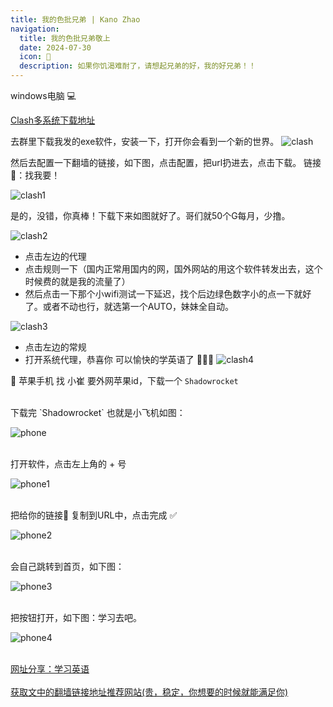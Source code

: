 ```yaml
---
title: 我的色批兄弟 | Kano Zhao
navigation:
  title: 我的色批兄弟敬上
  date: 2024-07-30
  icon: 🌲
  description: 如果你饥渴难耐了，请想起兄弟的好，我的好兄弟！！
---
```


windows电脑 💻

<a class="custom-link text-[22px]" href="https://repo.trojan-cdn.com/clash_for_windows_pkg/v%200.20.10/" target="_blank">
  Clash多系统下载地址
</a>

去群里下载我发的exe软件，安装一下，打开你会看到一个新的世界。
![clash](/images/clash/clash.png)

然后去配置一下翻墙的链接，如下图，点击配置，把url扔进去，点击下载。
链接🔗：找我要！

![clash1](/images/clash/clash1.png)

是的，没错，你真棒！下载下来如图就好了。哥们就50个G每月，少撸。

![clash2](/images/clash/clash2.png)

* 点击左边的代理
* 点击规则一下（国内正常用国内的网，国外网站的用这个软件转发出去，这个时候费的就是我的流量了）
* 然后点击一下那个小wifi测试一下延迟，找个后边绿色数字小的点一下就好了。或者不动也行，就选第一个AUTO，妹妹全自动。

![clash3](/images/clash/clash3.png)

* 点击左边的常规
* 打开系统代理，恭喜你 可以愉快的学英语了 🎉🎉🎉
![clash4](/images/clash/clash4.png)

🍎 苹果手机  找 小崔 要外网苹果id，下载一个 `Shadowrocket`

<br/>
下载完 `Shadowrocket` 也就是小飞机如图：

![phone](/images/clash/phone.jpg)

<br/>
打开软件，点击左上角的 + 号

![phone1](/images/clash/phone1.jpg)

<br/>
把给你的链接🔗 复制到URL中，点击完成 ✅

![phone2](/images/clash/phone2.jpg)

<br/>
会自己跳转到首页，如下图：

![phone3](/images/clash/phone3.jpg)

<br/>
把按钮打开，如下图：学习去吧。

![phone4](/images/clash/phone4.jpg)

<br/>
<a class="custom-link text-[18px]" href="https://cn.pornhub.com" target="_blank"> 网址分享：学习英语</a>

<br/>
<br/>
<a class="custom-link text-[18px]" href="https://www.kuromis.com/" target="_blank">
获取文中的翻墙链接地址推荐网站(贵，稳定，你想要的时候就能满足你)
</a>
